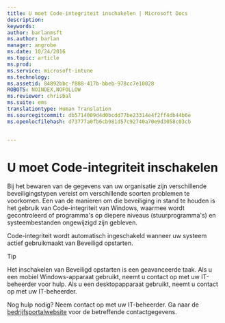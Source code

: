 ```yaml
---
title: U moet Code-integriteit inschakelen | Microsoft Docs
description: 
keywords: 
author: barlanmsft
ms.author: barlan
manager: angrobe
ms.date: 10/24/2016
ms.topic: article
ms.prod: 
ms.service: microsoft-intune
ms.technology: 
ms.assetid: 84892bbc-f888-417b-bbeb-978cc7e10028
ROBOTS: NOINDEX,NOFOLLOW
ms.reviewer: chrisbal
ms.suite: ems
translationtype: Human Translation
ms.sourcegitcommit: db5714009d4d0bcdd77be23314e4f2ff4db44b6e
ms.openlocfilehash: d73777a0fb6cb981d57c92740a70e9d3058c03cb


---
```


# <a name="you-need-to-enable-code-integrity"></a>U moet Code-integriteit inschakelen

Bij het bewaren van de gegevens van uw organisatie zijn verschillende beveiligingstypen vereist om verschillende soorten problemen te voorkomen. Een van de manieren om die beveiliging in stand te houden is het gebruik van Code-integriteit van Windows, waarmee wordt gecontroleerd of programma's op diepere niveaus (stuurprogramma's) en systeembestanden ongewijzigd zijn gebleven.

Code-integriteit wordt automatisch ingeschakeld wanneer uw systeem actief gebruikmaakt van Beveiligd opstarten.

> [!Tip]
> Het inschakelen van Beveiligd opstarten is een geavanceerde taak. Als u een mobiel Windows-apparaat gebruikt, neemt u contact op met uw IT-beheerder voor hulp. Als u een desktopapparaat gebruikt, neemt u contact op met uw IT-beheerder.

<!--Or, see the section “To re-enable Secure Boot” on the [Disabling Secure Boot](https://msdn.microsoft.com/library/windows/hardware/dn898540(v=vs.85).aspx) page to try enabling Secure Boot yourself.-->

Nog hulp nodig? Neem contact op met uw IT-beheerder. Ga naar de [bedrijfsportalwebsite](http://portal.manage.microsoft.com) voor de betreffende contactgegevens.



<!--HONumber=Dec16_HO3-->


